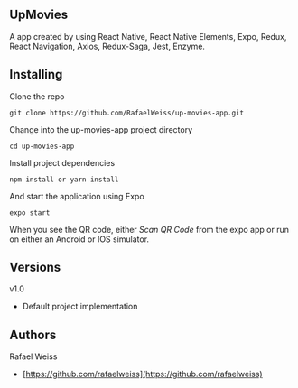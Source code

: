 ## UpMovies

A app created by using React Native, React Native Elements, Expo, Redux, React Navigation, Axios, Redux-Saga, Jest, Enzyme.

## Installing

Clone the repo

```
git clone https://github.com/RafaelWeiss/up-movies-app.git
```

Change into the up-movies-app project directory

```
cd up-movies-app
```

Install project dependencies

```
npm install or yarn install
```

And start the application using Expo

```
expo start
```

When you see the QR code, either _Scan QR Code_ from the expo app or run on either an Android or IOS simulator.

## Versions

v1.0

-   Default project implementation

## Authors

Rafael Weiss

-   [https://github.com/rafaelweiss](https://github.com/rafaelweiss)
